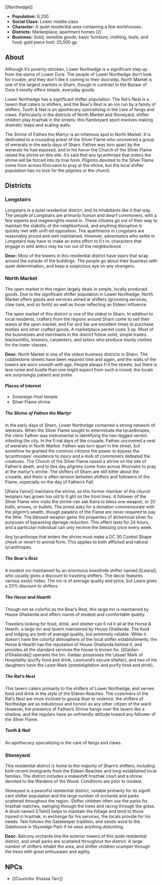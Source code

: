 [[Northedge]]

- **Population:** 6,200
- **Social Class:** Lower middle class
- **Character:** A quiet residential area containing a few workhouses.
- **Districts:** Marketplace, apartment homes (2)
- **Business:** Solid, sensible goods; basic furniture, clothing, tools, and food; gold piece limit: 25,000 gp

## About
Although it’s poverty-stricken, Lower Northedge is a significant step up from the slums of Lower Dura. The people of Lower Northedge don’t look for trouble, and they don’t like it coming to their doorstep. North Market is one of the largest markets in Sharn, though in contrast to the Bazaar of Dura it mostly offers simple, everyday goods.

Lower Northedge has a significant shifter population. The Rat’s Nest is a tavern that caters to shifters, and the Bear’s Rest is an inn run by a family of shifters. Tooth & Nail is an apothecary specializing in the care of fangs and claws. Particularly in the districts of North Market and Stoneyard, shifter children play hrazhak in the streets; this flamboyant sport involves making dramatic leaps and scaling walls.

The Shrine of Fathen the Martyr is an infamous spot in North Market. It is dedicated to a crusading priest of the Silver Flame who uncovered a group of wererats in the early days of Sharn. Fathen was torn apart by the wererats he had exposed, and in his honor the Church of the Silver Flame raised the shrine on this site. It’s said that any lycanthrope that enters the shrine will be forced into its true form. Pilgrims devoted to the Silver Flame come from across Khorvaire to pray at the shrine, but the local shifter population has no love for the pilgrims or the church.


## Districts

### Longstairs
Longstairs is a quiet residential district, and its inhabitants like it that way. The people of Longstairs are primarily human and dwarf commoners, with a few experts and magewrights mixed in. These citizens go out of their way to maintain the stability of the neighborhood, and anything disruptive is quickly met with unifi ed opposition. The apartments in Longstairs are reasonably priced and well maintained. However, adventurers who settle in Longstairs may have to make an extra effort to fi t in; characters that engage in wild antics may be run out of the neighborbood.

**Desc:** Most of the towers in this residential district have stairs that wrap around the outside of the buildings. The people go about their business with quiet determination, and keep a suspicious eye on any strangers.


### North Market
The open market in this region largely deals in simple, locally produced goods. Due to the significant shifter population in Lower Northedge, North Market offers goods and services aimed at shifters (grooming services, claw care, and so forth) as well as those reflecting an Eldeen influence.

The open market of this district is one of the oldest in Sharn. In addition to local residents, crafters from the regions around Sharn come to sell their wares at the open market, and Far and Sar are excellent times to purchase textiles and other crafted goods. A marketplace permit costs 3 sp. Most of the businesses and merchants in the district follow solid, simple trades: blacksmiths, brewers, carpenters, and tailors who produce sturdy clothes for the lower classes.

**Desc:** North Market is one of the oldest business districts in Sharn. The cobblestone streets have been repaved time and again, and the walls of the towers are worn smooth with age. People always fi ll the streets, but there is less noise and bustle than one might expect from such a crowd; the locals are surprisingly patient and polite.

#### Places of Interest
- Sovereign Host temple
- Silver Flame shrine

##### The Shrine of Fathen the Martyr
In the early days of Sharn, Lower Northedge contained a strong network of wererats. When the Silver Flame sought to exterminate the lycanthropes, the cleric Fathen was instrumental in identifying the two-legged vermin infesting the city. In the fi nal days of the crusade, Fathen uncovered a nest of wererats in North Market. Fathen was torn apart in the street, but somehow he granted the common citizens the power to bypass the lycanthropes’ resistance to injury and a mob of commoners defeated the creatures. The Church of the Silver Flame raised a shrine on the site of Fathen’s death, and to this day pilgrims come from across Khorvaire to pray at the martyr’s shrine. The shifters of Sharn are still bitter about the crusade, and there is often tension between shifters and followers of the Flame, especially on the day of Fathen’s Fall.

[[Kaira Faine]] maintains the shrine, as this former member of the church templars has grown too old to fi ght on the front lines. A follower of the Silver Flame who visits the shrine can ask Kaira to bless one weapon, or 20 bolts, arrows, or bullets. The priest asks for a donation commensurate with the pilgrim’s wealth, though paladins of the Flame are never required to pay the tithe. The blessed weapon gains the properties of alchemical silver for purposes of bypassing damage reduction. This effect lasts for 24 hours, and a particular individual can only receive the blessing once every week.

Any lycanthrope that enters the shrine must make a DC 30 Control Shape check or revert to animal form. This applies to both afflicted and natural lycanthropes.

##### The Bear’s Rest
A modest inn maintained by an enormous beasthide shifter named [[Leara]], who usually gives a discount to traveling shifters. The decor features various exotic hides. The inn is of average quality and price, but Leara gives a 20% discount to shifters.

##### The Horse and Hearth
Though not as colorful as the Bear’s Rest, this large inn is maintained by House Ghallanda and offers rooms of modest and comfortable quality.

Travelers looking for food, drink, and shelter can fi nd it all at the Horse & Hearth, a large inn and tavern maintained by House Ghallanda. The food and lodging are both of average quality, but extremely reliable. While it doesn’t have the colorful atmosphere of the local shifter establishments, the Horse & Hearth has the reputation of House Ghallanda behind it, and provides all the standard services the house is known for. [[Gaidan d’Ghallanda]] operates the inn. Gaidan possesses the Lesser Mark of Hospitality (purify food and drink, Leomund’s secure shelter), and two of his daughters have the Least Mark (prestidigitation and purify food and drink).

##### The Rat’s Nest
This tavern caters primarily to the shifters of Lower Northedge, and serves food and drink in the style of the Eldeen Reaches. The customers of the Rat’s Nest are more inclined to gossip than to violence; the shifters of Northedge are as industrious and honest as any other citizen of the ward. However, the presence of Fathen’s Shrine hangs over the tavern like a shadow, and the regulars have an unfriendly attitude toward any follower of the Silver Flame.

##### Tooth & Nail 
An apothecary specializing in the care of fangs and claws.


### Stoneyard
This residential district is home to the majority of Sharn’s shifters, including both recent immigrants from the Eldeen Reaches and long-established local families. The district includes a makeshift hrazhak court and a shrine devoted to the Wardens of the Wood. Conditions are poor to modest.

Stoneyard is a peaceful residential district, notable primarily for its signifi cant shifter population and the large number of orchards and parks scattered throughout the region. Shifter children often use the parks for hrazhak matches, swinging through the trees and racing through the grass. A druid named [[Teln]] helps to maintain the foliage and tend to those injured in hrazhak; in exchange for his services, the locals provide for his needs. Teln follows the Gatekeeper tradition, and sends word to the Gatehouse in Skysedge Park if he sees anything disturbing.

**Desc:** Balcony orchards line the exterior towers of this quiet residential district, and small parks are scattered throughout the district. A large number of shifters inhabit the area, and shifter children scamper through the trees with great enthusiasm and agility.


## NPCs
- [[Councilor Shassa Tarr]]